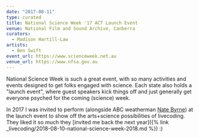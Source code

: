 ```yaml
---
date: "2017-08-11"
type: curated
title: National Science Week '17 ACT Launch Event
venue: National Film and Sound Archive, Canberra
curators:
  - Madison Hartill-Law
artists:
  - Ben Swift
event_url: https://www.scienceweek.net.au
venue_url: https://www.nfsa.gov.au
---
```


National Science Week is such a great event, with so many activities and events
designed to get folks engaged with science. Each state also holds a "launch
event", where guest speakers kick things off and just generally get everyone
psyched for the coming (science) week.

In 2017 I was invited to perform (alongside ABC weatherman
[Nate Byrne](https://twitter.com/SciNate)) at the launch event to show off the
arts+science possibilities of livecoding. They liked it so much they [invited me
back the next year]({% link
_livecoding/2018-08-10-national-science-week-2018.md %}) :)
